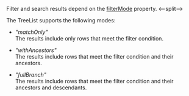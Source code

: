 Filter and search results depend on the [filterMode](/Documentation/ApiReference/UI_Components/dxTreeList/Configuration/#filterMode) property.
<--split-->

The TreeList supports the following modes:
 
- *"matchOnly"*    
  The results include only rows that meet the filter condition.

- *"withAncestors"*    
  The results include rows that meet the filter condition and their ancestors.

- *"fullBranch"*    
  The results include rows that meet the filter condition and their ancestors and descendants.